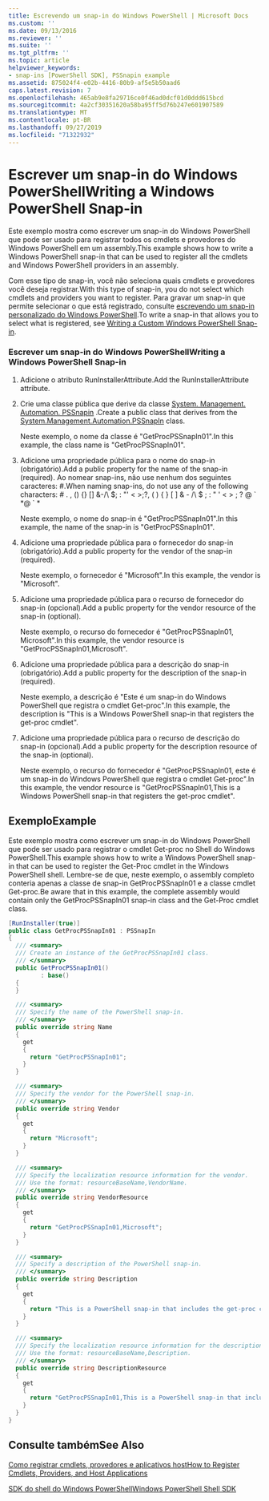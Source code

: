 ```yaml
---
title: Escrevendo um snap-in do Windows PowerShell | Microsoft Docs
ms.custom: ''
ms.date: 09/13/2016
ms.reviewer: ''
ms.suite: ''
ms.tgt_pltfrm: ''
ms.topic: article
helpviewer_keywords:
- snap-ins [PowerShell SDK], PSSnapin example
ms.assetid: 875024f4-e02b-4416-80b9-af5e5b50aad6
caps.latest.revision: 7
ms.openlocfilehash: 465ab9e8fa29716ce0f46ad0dcf01d0ddd615bcd
ms.sourcegitcommit: 4a2cf30351620a58ba95ff5d76b247e601907589
ms.translationtype: MT
ms.contentlocale: pt-BR
ms.lasthandoff: 09/27/2019
ms.locfileid: "71322932"
---
```

# <a name="writing-a-windows-powershell-snap-in"></a><span data-ttu-id="40461-102">Escrever um snap-in do Windows PowerShell</span><span class="sxs-lookup"><span data-stu-id="40461-102">Writing a Windows PowerShell Snap-in</span></span>

<span data-ttu-id="40461-103">Este exemplo mostra como escrever um snap-in do Windows PowerShell que pode ser usado para registrar todos os cmdlets e provedores do Windows PowerShell em um assembly.</span><span class="sxs-lookup"><span data-stu-id="40461-103">This example shows how to write a Windows PowerShell snap-in that can be used to register all the cmdlets and Windows PowerShell providers in an assembly.</span></span>

<span data-ttu-id="40461-104">Com esse tipo de snap-in, você não seleciona quais cmdlets e provedores você deseja registrar.</span><span class="sxs-lookup"><span data-stu-id="40461-104">With this type of snap-in, you do not select which cmdlets and providers you want to register.</span></span> <span data-ttu-id="40461-105">Para gravar um snap-in que permite selecionar o que está registrado, consulte [escrevendo um snap-in personalizado do Windows PowerShell](./writing-a-custom-windows-powershell-snap-in.md).</span><span class="sxs-lookup"><span data-stu-id="40461-105">To write a snap-in that allows you to select what is registered, see [Writing a Custom Windows PowerShell Snap-in](./writing-a-custom-windows-powershell-snap-in.md).</span></span>

### <a name="writing-a-windows-powershell-snap-in"></a><span data-ttu-id="40461-106">Escrever um snap-in do Windows PowerShell</span><span class="sxs-lookup"><span data-stu-id="40461-106">Writing a Windows PowerShell Snap-in</span></span>

1. <span data-ttu-id="40461-107">Adicione o atributo RunInstallerAttribute.</span><span class="sxs-lookup"><span data-stu-id="40461-107">Add the RunInstallerAttribute attribute.</span></span>

2. <span data-ttu-id="40461-108">Crie uma classe pública que derive da classe [System. Management. Automation. PSSnapin](/dotnet/api/System.Management.Automation.PSSnapIn) .</span><span class="sxs-lookup"><span data-stu-id="40461-108">Create a public class that derives from the [System.Management.Automation.PSSnapIn](/dotnet/api/System.Management.Automation.PSSnapIn) class.</span></span>

    <span data-ttu-id="40461-109">Neste exemplo, o nome da classe é "GetProcPSSnapIn01".</span><span class="sxs-lookup"><span data-stu-id="40461-109">In this example, the class name is "GetProcPSSnapIn01".</span></span>

3. <span data-ttu-id="40461-110">Adicione uma propriedade pública para o nome do snap-in (obrigatório).</span><span class="sxs-lookup"><span data-stu-id="40461-110">Add a public property for the name of the snap-in (required).</span></span> <span data-ttu-id="40461-111">Ao nomear snap-ins, não use nenhum dos seguintes caracteres: #.</span><span class="sxs-lookup"><span data-stu-id="40461-111">When naming snap-ins, do not use any of the following characters: # .</span></span> <span data-ttu-id="40461-112">, () {} [] &-/\ $; : "' \< >;?</span><span class="sxs-lookup"><span data-stu-id="40461-112">, ( ) { } [ ] & - /\ $ ; : " ' \< > ; ?</span></span> <span data-ttu-id="40461-113">@ \` \*</span><span class="sxs-lookup"><span data-stu-id="40461-113">@ \` \*</span></span>

    <span data-ttu-id="40461-114">Neste exemplo, o nome do snap-in é "GetProcPSSnapIn01".</span><span class="sxs-lookup"><span data-stu-id="40461-114">In this example, the name of the snap-in is "GetProcPSSnapIn01".</span></span>

4. <span data-ttu-id="40461-115">Adicione uma propriedade pública para o fornecedor do snap-in (obrigatório).</span><span class="sxs-lookup"><span data-stu-id="40461-115">Add a public property for the vendor of the snap-in (required).</span></span>

    <span data-ttu-id="40461-116">Neste exemplo, o fornecedor é "Microsoft".</span><span class="sxs-lookup"><span data-stu-id="40461-116">In this example, the vendor is "Microsoft".</span></span>

5. <span data-ttu-id="40461-117">Adicione uma propriedade pública para o recurso de fornecedor do snap-in (opcional).</span><span class="sxs-lookup"><span data-stu-id="40461-117">Add a public property for the vendor resource of the snap-in (optional).</span></span>

    <span data-ttu-id="40461-118">Neste exemplo, o recurso do fornecedor é "GetProcPSSnapIn01, Microsoft".</span><span class="sxs-lookup"><span data-stu-id="40461-118">In this example, the vendor resource is "GetProcPSSnapIn01,Microsoft".</span></span>

6. <span data-ttu-id="40461-119">Adicione uma propriedade pública para a descrição do snap-in (obrigatório).</span><span class="sxs-lookup"><span data-stu-id="40461-119">Add a public property for the description of the snap-in (required).</span></span>

    <span data-ttu-id="40461-120">Neste exemplo, a descrição é "Este é um snap-in do Windows PowerShell que registra o cmdlet Get-proc".</span><span class="sxs-lookup"><span data-stu-id="40461-120">In this example, the description is "This is a Windows PowerShell snap-in that registers the get-proc cmdlet".</span></span>

7. <span data-ttu-id="40461-121">Adicione uma propriedade pública para o recurso de descrição do snap-in (opcional).</span><span class="sxs-lookup"><span data-stu-id="40461-121">Add a public property for the description resource of the snap-in (optional).</span></span>

    <span data-ttu-id="40461-122">Neste exemplo, o recurso do fornecedor é "GetProcPSSnapIn01, este é um snap-in do Windows PowerShell que registra o cmdlet Get-proc".</span><span class="sxs-lookup"><span data-stu-id="40461-122">In this example, the vendor resource is "GetProcPSSnapIn01,This is a Windows PowerShell snap-in that registers the get-proc cmdlet".</span></span>

## <a name="example"></a><span data-ttu-id="40461-123">Exemplo</span><span class="sxs-lookup"><span data-stu-id="40461-123">Example</span></span>

<span data-ttu-id="40461-124">Este exemplo mostra como escrever um snap-in do Windows PowerShell que pode ser usado para registrar o cmdlet Get-proc no Shell do Windows PowerShell.</span><span class="sxs-lookup"><span data-stu-id="40461-124">This example shows how to write a Windows PowerShell snap-in that can be used to register the Get-Proc cmdlet in the Windows PowerShell shell.</span></span> <span data-ttu-id="40461-125">Lembre-se de que, neste exemplo, o assembly completo conteria apenas a classe de snap-in GetProcPSSnapIn01 e a classe cmdlet Get-proc.</span><span class="sxs-lookup"><span data-stu-id="40461-125">Be aware that in this example, the complete assembly would contain only the GetProcPSSnapIn01 snap-in class and the Get-Proc cmdlet class.</span></span>

```csharp
[RunInstaller(true)]
public class GetProcPSSnapIn01 : PSSnapIn
{
  /// <summary>
  /// Create an instance of the GetProcPSSnapIn01 class.
  /// </summary>
  public GetProcPSSnapIn01()
         : base()
  {
  }

  /// <summary>
  /// Specify the name of the PowerShell snap-in.
  /// </summary>
  public override string Name
  {
    get
    {
      return "GetProcPSSnapIn01";
    }
  }

  /// <summary>
  /// Specify the vendor for the PowerShell snap-in.
  /// </summary>
  public override string Vendor
  {
    get
    {
      return "Microsoft";
    }
  }

  /// <summary>
  /// Specify the localization resource information for the vendor.
  /// Use the format: resourceBaseName,VendorName.
  /// </summary>
  public override string VendorResource
  {
    get
    {
      return "GetProcPSSnapIn01,Microsoft";
    }
  }

  /// <summary>
  /// Specify a description of the PowerShell snap-in.
  /// </summary>
  public override string Description
  {
    get
    {
      return "This is a PowerShell snap-in that includes the get-proc cmdlet.";
    }
  }

  /// <summary>
  /// Specify the localization resource information for the description.
  /// Use the format: resourceBaseName,Description.
  /// </summary>
  public override string DescriptionResource
  {
    get
    {
      return "GetProcPSSnapIn01,This is a PowerShell snap-in that includes the get-proc cmdlet.";
    }
  }
}
```

## <a name="see-also"></a><span data-ttu-id="40461-126">Consulte também</span><span class="sxs-lookup"><span data-stu-id="40461-126">See Also</span></span>

[<span data-ttu-id="40461-127">Como registrar cmdlets, provedores e aplicativos host</span><span class="sxs-lookup"><span data-stu-id="40461-127">How to Register Cmdlets, Providers, and Host Applications</span></span>](https://msdn.microsoft.com/en-us/a41e9054-29c8-40ab-bf2b-8ce4e7ec1c8c)

[<span data-ttu-id="40461-128">SDK do shell do Windows PowerShell</span><span class="sxs-lookup"><span data-stu-id="40461-128">Windows PowerShell Shell SDK</span></span>](../windows-powershell-reference.md)
